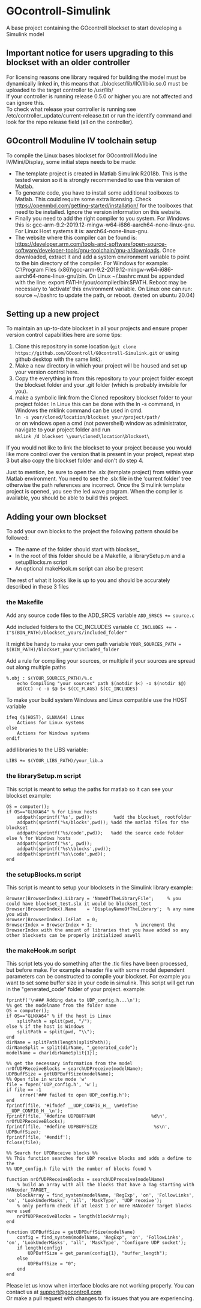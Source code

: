 # GOcontroll-Simulink
A base project containing the GOcontroll blockset to start developing a Simulink model

## Important notice for users upgrading to this blockset with an older controller

For licensing reasons one library required for building the model must be dynamically linked in, this means that ./blockset/lib/IIO/libiio.so.0 must be uploaded to the target controller to /usr/lib/ \
If your controller is running release 0.5.0 or higher you are not affected and can ignore this. \
To check what release your controller is running see /etc/controller_update/current-release.txt or run the identify command and look for the repo release field (all on the controller).

## GOcontroll Moduline IV toolchain setup

To compile the Linux bases blockset for GOcontroll Moduline IV/Mini/Display, some initial steps needs to be made:
- The template project is created in Matlab Simulink R2018b. This is the tested version so it is strongly recommended to use this version of Matlab.
- To generate code, you have to install some additional toolboxes to Matlab. This could require some extra licensing. Check https://openmbd.com/getting-started/installation/ for the toolboxes that need to be installed. Ignore the version information on this website.
- Finally you need to add the right compiler to you system. For Windows this is: gcc-arm-9.2-2019.12-mingw-w64-i686-aarch64-none-linux-gnu. \
    For Linux Host systems it is:  aarch64-none-linux-gnu.
- The website where this compiler can be found is: https://developer.arm.com/tools-and-software/open-source-software/developer-tools/gnu-toolchain/gnu-a/downloads. Once downloaded, extract it and add a system environment variable to point to the bin directory of the compiler. For Windows for example: C:\Program Files (x86)\gcc-arm-9.2-2019.12-mingw-w64-i686-aarch64-none-linux-gnu\bin.
On Linux ~/.bashrc must be appended with the line: export PATH=/your/compiler/bin:$PATH.
Reboot may be necessary to ‘activate’ this environment variable. On Linux one can run: source ~/.bashrc to update the path, or reboot.
(tested on ubuntu 20.04)

## Setting up a new project

To maintain an up-to-date blockset in all your projects and ensure proper version control capabilities here are some tips:
1. Clone this repository in some location (`git clone https://github.com/GOcontroll/GOcontroll-Simulink.git` or using github desktop with the same link).
2. Make a new directory in which your project will be housed and set up your version control here.
3. Copy the everything in from this repository to your project folder except the blockset folder and your .git folder (which is probably invisible for you).
4. make a symbolic link from the Cloned repository blockset folder to your project folder. In Linux this can be done with the ln -s command, in Windows the mklink command can be used in cmd. \
`ln -s your/cloned/location/blockset your/project/path/` \
or on windows open a cmd (not powershell) window as administrator, navigate to your project folder and run\
`mklink /d blockset \your\cloned\location\blockset\`

If you would not like to link the blockset to your project because you would like more control over the version that is present in your project, repeat step 3 but also copy the blockset folder and don't do step 4.

Just to mention, be sure to open the .slx (template project) from within your Matlab environment. You need to see the .slx file in the ‘current folder’ tree otherwise the path references are incorrect. Once the Simulink template project is opened, you see the led wave program. When the compiler is available, you should be able to build this project.

## Adding your own blockset

To add your own blocks to the project the following pattern should be followed:
- The name of the folder should start with blockset_
- In the root of this folder should be a Makefile, a librarySetup.m and a setupBlocks.m script
- An optional makeHook.m script can also be present

The rest of what it looks like is up to you and should be accurately described in these 3 files

### the Makefile

Add any source code files to the ADD_SRCS variable
`ADD_SRSCS += source.c`

Add included folders to the CC_INCLUDES variable
`CC_INCLUDES += -I"$(BIN_PATH)/blockset_yours/included_folder"`

It might be handy to make your own path variable
`YOUR_SOURCES_PATH = $(BIN_PATH)/blockset_yours/included_folder`

Add a rule for compiling your sources, or multiple if your sources are spread out along multiple paths

```
%.obj : $(YOUR_SOURCES_PATH)/%.c
	echo Compiling "your sources" path $(notdir $<) -o $(notdir $@)
	@$(CC) -c -o $@ $< $(CC_FLAGS) $(CC_INCLUDES)
```

To make your build system Windows and Linux compatible use the HOST variable

```
ifeq ($(HOST), GLNXA64) Linux
    Actions for Linux systems
else
    Actions for Windows systems
endif
```

add libraries to the LIBS variable:
```
LIBS += $(YOUR_LIBS_PATH)/your_lib.a
```

### the librarySetup.m script

This script is meant to setup the paths for matlab so it can see your blockset
example:
```
OS = computer();
if OS=="GLNXA64" % for Linux hosts
    addpath(sprintf('%s', pwd));        %add the blockset_ rootfolder
    addpath(sprintf('%s/blocks',pwd)); %add the matlab files for the blockset
    addpath(sprintf('%s/code',pwd));   %add the source code folder
else % for Windows hosts
    addpath(sprintf('%s', pwd));
    addpath(sprintf('%s\\blocks',pwd));
    addpath(sprintf('%s\\code',pwd));
end
```

### the setupBlocks.m script

This script is meant to setup your blocksets in the Simulink library
example:
```
Browser(BrowserIndex).Library = 'NameOfTheLibraryFile';  	% you could have blockset_test.slx it would be blockset_test
Browser(BrowserIndex).Name    = 'DisplayNameOfTheLibrary';	% any name you wish
Browser(BrowserIndex).IsFlat  = 0;
BrowserIndex = BrowserIndex + 1; 				% increment the BrowserIndex with the amount of libraries that you have added so any other blocksets can be properly initialized aswell
```

### the makeHook.m script

This script lets you do something after the .tlc files have been processed, but before make. For example a header file with some model dependent parameters can be constructed to compile your blockset. For example you want to set some buffer size in your code in simulink.
This script will get run in the "generated_code" folder of your project.
example:
```
fprintf('\n### Adding data to UDP_config.h...\n');
%% get the modelname from the folder name
OS = computer();
if OS=="GLNXA64" % if the host is Linux
    splitPath = split(pwd, "/");
else % if the host is Windows
    splitPath = split(pwd, "\\");
end
dirName = splitPath(length(splitPath));
dirNameSplit = split(dirName, "_generated_code");
modelName = char(dirNameSplit{1});

%% get the necessary information from the model
nrOfUDPReceiveBlocks = searchUDPreceive(modelName);
UDPBuffSize = getUDPBuffSize(modelName);
%% Open file in write mode 'w'
file = fopen('UDP_config.h', 'w');
if file == -1
     error('### failed to open UDP_config.h');
end
fprintf(file, '#ifndef __UDP_CONFIG_H__ \n#define __UDP_CONFIG_H__\n');
fprintf(file, '#define UDPBUFFNUM                     %d\n', nrOfUDPReceiveBlocks);
fprintf(file, '#define UDPBUFFSIZE                     %s\n', UDPBuffSize);
fprintf(file, '#endif');
fclose(file);
    
%% Search for UPDReceive blocks %%
%% This function searches for UDP receive blocks and adds a define to the
%% UDP_config.h file with the number of blocks found %

function nrOfUDPReceiveBlocks = searchUDPreceive(modelName)
    % build an array with all the blocks that have a Tag starting with HANcoder_TARGET_
    blockArray = find_system(modelName, 'RegExp', 'on', 'FollowLinks', 'on', 'LookUnderMasks', 'all', 'MaskType', 'UDP receive');
    % only perform check if at least 1 or more HANcoder Target blocks were used
    nrOfUDPReceiveBlocks = length(blockArray);
end

function UDPBuffSize = getUDPBuffSize(modelName)
    config = find_system(modelName, 'RegExp', 'on', 'FollowLinks', 'on', 'LookUnderMasks', 'all', 'MaskType', 'Configure UDP socket');
    if length(config)
        UDPBuffSize = get_param(config{1}, "buffer_length");
    else
        UDPBuffSize = "0";
    end
end
```

Please let us know when interface blocks are not working properly. You can contact us at support@gocontroll.com \
Or make a pull request with changes to fix issues that you are experiencing.
